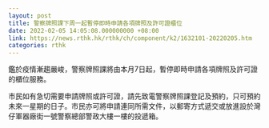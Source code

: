 ```yaml
---
layout: post
title: 警察牌照課下周一起暫停即時申請各項牌照及許可證櫃位
date: 2022-02-05 14:05:08.000000000 +08:00
link: https://news.rthk.hk/rthk/ch/component/k2/1632101-20220205.htm
categories: rthk
---
```


鑑於疫情漸趨嚴峻，警察牌照課將由本月7日起，暫停即時申請各項牌照及許可證的櫃位服務。

市民如有急切需要申請牌照或許可證，請先致電警察牌照課登記及預約，只可預約未來一星期的日子。市民亦可將申請連同所需文件，以郵寄方式遞交或放進設於灣仔軍器廠街一號警察總部警政大樓一樓的投遞箱。
